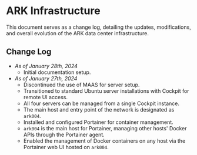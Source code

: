 # ARK Infrastructure

This document serves as a change log, detailing the updates, modifications, and overall evolution of the ARK data center infrastructure.

## Change Log

- _As of January 28th, 2024_
  - Initial documentation setup.
- _As of January 27th, 2024_
  - Discontinued the use of MAAS for server setup.
  - Transitioned to standard Ubuntu server installations with Cockpit for remote UI access.
  - All four servers can be managed from a single Cockpit instance.
  - The main host and entry point of the network is designated as `ark004`.
  - Installed and configured Portainer for container management.
  - `ark004` is the main host for Portainer, managing other hosts' Docker APIs through the Portainer agent.
  - Enabled the management of Docker containers on any host via the Portainer web UI hosted on `ark004`.
